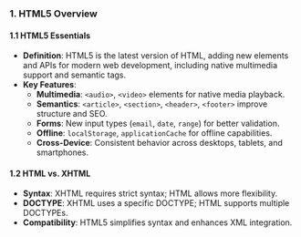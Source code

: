 ### 1. HTML5 Overview

#### 1.1 HTML5 Essentials
- **Definition**: HTML5 is the latest version of HTML, adding new elements and APIs for modern web development, including native multimedia support and semantic tags.
- **Key Features**:
  - **Multimedia**: `<audio>`, `<video>` elements for native media playback.
  - **Semantics**: `<article>`, `<section>`, `<header>`, `<footer>` improve structure and SEO.
  - **Forms**: New input types (`email`, `date`, `range`) for better validation.
  - **Offline**: `localStorage`, `applicationCache` for offline capabilities.
  - **Cross-Device**: Consistent behavior across desktops, tablets, and smartphones.

#### 1.2 HTML vs. XHTML
- **Syntax**: XHTML requires strict syntax; HTML allows more flexibility.
- **DOCTYPE**: XHTML uses a specific DOCTYPE; HTML supports multiple DOCTYPEs.
- **Compatibility**: HTML5 simplifies syntax and enhances XML integration.
